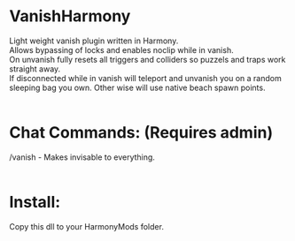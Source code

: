 # VanishHarmony
Light weight vanish plugin written in Harmony.<br>
Allows bypassing of locks and enables noclip while in vanish.<br>
On unvanish fully resets all triggers and colliders so puzzels and traps work straight away.<br>
If disconnected while in vanish will teleport and unvanish you on a random sleeping bag you own. Other wise will use native beach spawn points.<br>
<br>
# Chat Commands: (Requires admin)
/vanish  -  Makes invisable to everything.<br><br>
# Install:
Copy this dll to your HarmonyMods folder.
